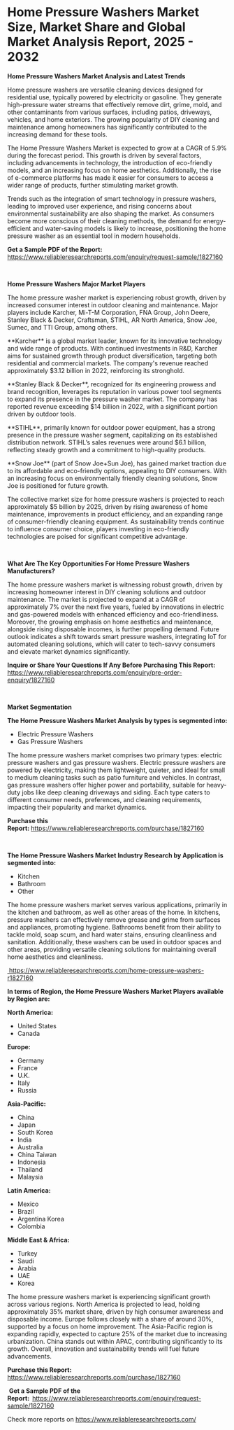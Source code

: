 <p><h1>Home Pressure Washers Market Size, Market Share and Global Market Analysis Report, 2025 - 2032</h1></p><p><strong>Home Pressure Washers Market Analysis and Latest Trends</strong></p>
<p><p>Home pressure washers are versatile cleaning devices designed for residential use, typically powered by electricity or gasoline. They generate high-pressure water streams that effectively remove dirt, grime, mold, and other contaminants from various surfaces, including patios, driveways, vehicles, and home exteriors. The growing popularity of DIY cleaning and maintenance among homeowners has significantly contributed to the increasing demand for these tools.</p><p>The Home Pressure Washers Market is expected to grow at a CAGR of 5.9% during the forecast period. This growth is driven by several factors, including advancements in technology, the introduction of eco-friendly models, and an increasing focus on home aesthetics. Additionally, the rise of e-commerce platforms has made it easier for consumers to access a wider range of products, further stimulating market growth. </p><p>Trends such as the integration of smart technology in pressure washers, leading to improved user experience, and rising concerns about environmental sustainability are also shaping the market. As consumers become more conscious of their cleaning methods, the demand for energy-efficient and water-saving models is likely to increase, positioning the home pressure washer as an essential tool in modern households.</p></p>
<p><strong>Get a Sample PDF of the Report:&nbsp;</strong> <a href="https://www.reliableresearchreports.com/enquiry/request-sample/1827160?utm_campaign=2030&utm_medium=2&utm_source=Github&utm_content=ia&utm_term=09022025&utm_id=home-pressure-washers">https://www.reliableresearchreports.com/enquiry/request-sample/1827160</a></p>
<p>&nbsp;</p>
<p><strong>Home Pressure Washers Major Market Players</strong></p>
<p><p>The home pressure washer market is experiencing robust growth, driven by increased consumer interest in outdoor cleaning and maintenance. Major players include Karcher, Mi-T-M Corporation, FNA Group, John Deere, Stanley Black & Decker, Craftsman, STIHL, AR North America, Snow Joe, Sumec, and TTI Group, among others.</p><p>**Karcher** is a global market leader, known for its innovative technology and wide range of products. With continued investments in R&D, Karcher aims for sustained growth through product diversification, targeting both residential and commercial markets. The company's revenue reached approximately $3.12 billion in 2022, reinforcing its stronghold.</p><p>**Stanley Black & Decker**, recognized for its engineering prowess and brand recognition, leverages its reputation in various power tool segments to expand its presence in the pressure washer market. The company has reported revenue exceeding $14 billion in 2022, with a significant portion driven by outdoor tools.</p><p>**STIHL**, primarily known for outdoor power equipment, has a strong presence in the pressure washer segment, capitalizing on its established distribution network. STIHL’s sales revenues were around $6.1 billion, reflecting steady growth and a commitment to high-quality products.</p><p>**Snow Joe** (part of Snow Joe+Sun Joe), has gained market traction due to its affordable and eco-friendly options, appealing to DIY consumers. With an increasing focus on environmentally friendly cleaning solutions, Snow Joe is positioned for future growth.</p><p>The collective market size for home pressure washers is projected to reach approximately $5 billion by 2025, driven by rising awareness of home maintenance, improvements in product efficiency, and an expanding range of consumer-friendly cleaning equipment. As sustainability trends continue to influence consumer choice, players investing in eco-friendly technologies are poised for significant competitive advantage.</p></p>
<p>&nbsp;</p>
<p><strong>What Are The Key Opportunities For Home Pressure Washers Manufacturers?</strong></p>
<p><p>The home pressure washers market is witnessing robust growth, driven by increasing homeowner interest in DIY cleaning solutions and outdoor maintenance. The market is projected to expand at a CAGR of approximately 7% over the next five years, fueled by innovations in electric and gas-powered models with enhanced efficiency and eco-friendliness. Moreover, the growing emphasis on home aesthetics and maintenance, alongside rising disposable incomes, is further propelling demand. Future outlook indicates a shift towards smart pressure washers, integrating IoT for automated cleaning solutions, which will cater to tech-savvy consumers and elevate market dynamics significantly.</p></p>
<p><strong>Inquire or Share Your Questions If Any Before Purchasing This Report:</strong> <a href="https://www.reliableresearchreports.com/enquiry/pre-order-enquiry/1827160?utm_campaign=2030&utm_medium=2&utm_source=Github&utm_content=ia&utm_term=09022025&utm_id=home-pressure-washers">https://www.reliableresearchreports.com/enquiry/pre-order-enquiry/1827160</a></p>
<p>&nbsp;</p>
<p><strong>Market Segmentation</strong></p>
<p><strong>The Home Pressure Washers Market Analysis by types is segmented into:</strong></p>
<p><ul><li>Electric Pressure Washers</li><li>Gas Pressure Washers</li></ul></p>
<p><p>The home pressure washers market comprises two primary types: electric pressure washers and gas pressure washers. Electric pressure washers are powered by electricity, making them lightweight, quieter, and ideal for small to medium cleaning tasks such as patio furniture and vehicles. In contrast, gas pressure washers offer higher power and portability, suitable for heavy-duty jobs like deep cleaning driveways and siding. Each type caters to different consumer needs, preferences, and cleaning requirements, impacting their popularity and market dynamics.</p></p>
<p><strong>Purchase this Report:&nbsp;</strong><a href="https://www.reliableresearchreports.com/purchase/1827160?utm_campaign=2030&utm_medium=2&utm_source=Github&utm_content=ia&utm_term=09022025&utm_id=home-pressure-washers">https://www.reliableresearchreports.com/purchase/1827160</a></p>
<p>&nbsp;</p>
<p><strong>The Home Pressure Washers Market Industry Research by Application is segmented into:</strong></p>
<p><ul><li>Kitchen</li><li>Bathroom</li><li>Other</li></ul></p>
<p><p>The home pressure washers market serves various applications, primarily in the kitchen and bathroom, as well as other areas of the home. In kitchens, pressure washers can effectively remove grease and grime from surfaces and appliances, promoting hygiene. Bathrooms benefit from their ability to tackle mold, soap scum, and hard water stains, ensuring cleanliness and sanitation. Additionally, these washers can be used in outdoor spaces and other areas, providing versatile cleaning solutions for maintaining overall home aesthetics and cleanliness.</p></p>
<p><a href="https://www.reliableresearchreports.com/home-pressure-washers-r1827160?utm_campaign=2030&utm_medium=2&utm_source=Github&utm_content=ia&utm_term=09022025&utm_id=home-pressure-washers">&nbsp;https://www.reliableresearchreports.com/home-pressure-washers-r1827160</a></p>
<p><strong>In terms of Region, the Home Pressure Washers Market Players available by Region are:</strong></p>
<p>
    <p> <strong> North America: </strong>
        <ul>
            <li>United States</li>
            <li>Canada</li>
        </ul>
        </p> 
    <p> <strong> Europe: </strong>
        <ul>
            <li>Germany</li>
            <li>France</li>
            <li>U.K.</li>
            <li>Italy</li>
            <li>Russia</li>
        </ul>
        </p> 
    <p> <strong> Asia-Pacific: </strong>
        <ul>
            <li>China</li>
            <li>Japan</li>
            <li>South Korea</li>
            <li>India</li>
            <li>Australia</li>
            <li>China Taiwan</li>
            <li>Indonesia</li>
            <li>Thailand</li>
            <li>Malaysia</li>
        </ul>
        </p> 
    <p> <strong> Latin America: </strong>
        <ul>
            <li>Mexico</li>
            <li>Brazil</li>
            <li>Argentina Korea</li>
            <li>Colombia</li>
        </ul>
        </p> 
    <p> <strong> Middle East & Africa: </strong>
        <ul>
            <li>Turkey</li>
            <li>Saudi</li>
            <li>Arabia</li>
            <li>UAE</li>
            <li>Korea</li>
        </ul>
    </p>
    </p>
<p><p>The home pressure washers market is experiencing significant growth across various regions. North America is projected to lead, holding approximately 35% market share, driven by high consumer awareness and disposable income. Europe follows closely with a share of around 30%, supported by a focus on home improvement. The Asia-Pacific region is expanding rapidly, expected to capture 25% of the market due to increasing urbanization. China stands out within APAC, contributing significantly to its growth. Overall, innovation and sustainability trends will fuel future advancements.</p></p>
<p><strong>Purchase this Report: </strong><a href="https://www.reliableresearchreports.com/purchase/1827160?utm_campaign=2030&utm_medium=2&utm_source=Github&utm_content=ia&utm_term=09022025&utm_id=home-pressure-washers">https://www.reliableresearchreports.com/purchase/1827160</a></p>
<p>&nbsp;<strong>Get a Sample PDF of the Report:&nbsp;&nbsp;</strong><a href="https://www.reliableresearchreports.com/enquiry/request-sample/1827160?utm_campaign=2030&utm_medium=2&utm_source=Github&utm_content=ia&utm_term=09022025&utm_id=home-pressure-washers">https://www.reliableresearchreports.com/enquiry/request-sample/1827160</a></p>
<p><strong></strong></p>
<p>Check more reports on <a href="https://www.reliableresearchreports.com/?utm_campaign=2030&utm_medium=2&utm_source=Github&utm_content=ia&utm_term=09022025&utm_id=home-pressure-washers">https://www.reliableresearchreports.com/</a></p>